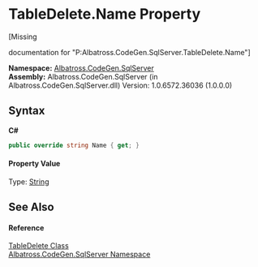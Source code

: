 # TableDelete.Name Property 
 

\[Missing <summary> documentation for "P:Albatross.CodeGen.SqlServer.TableDelete.Name"\]

**Namespace:**&nbsp;<a href="9727DDEC.md">Albatross.CodeGen.SqlServer</a><br />**Assembly:**&nbsp;Albatross.CodeGen.SqlServer (in Albatross.CodeGen.SqlServer.dll) Version: 1.0.6572.36036 (1.0.0.0)

## Syntax

**C#**<br />
``` C#
public override string Name { get; }
```


#### Property Value
Type: <a href="http://msdn2.microsoft.com/en-us/library/s1wwdcbf" target="_blank">String</a>

## See Also


#### Reference
<a href="1527512A.md">TableDelete Class</a><br /><a href="9727DDEC.md">Albatross.CodeGen.SqlServer Namespace</a><br />